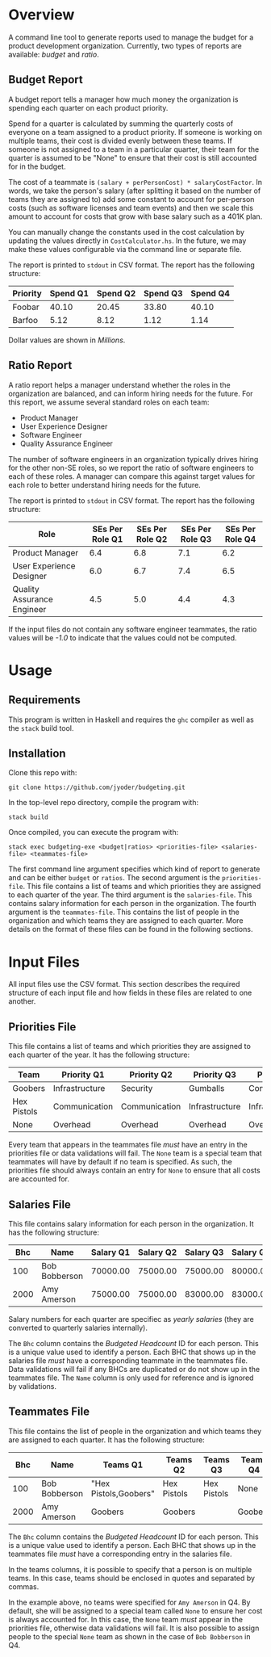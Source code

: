 # Overview

A command line tool to generate reports used to manage the budget for a product development organization. Currently, two types
of reports are available: *budget* and *ratio*.

## Budget Report

A budget report tells a manager how much money the organization is spending each quarter on each product priority.

Spend for a quarter is calculated by summing the quarterly costs of everyone on a team assigned to a product priority. If
someone is working on multiple teams, their cost is divided evenly between these teams. If someone is not assigned to a team
in a particular quarter, their team for the quarter is assumed to be "None" to ensure that their cost is still accounted for
in the budget.

The cost of a teammate is `(salary + perPersonCost) * salaryCostFactor`. In words, we take the person's salary (after
splitting it based on the number of teams they are assigned to) add some constant to account for per-person costs (such as
software licenses and team events) and then we scale this amount to account for costs that grow with base salary such as a
401K plan.

You can manually change the constants used in the cost calculation by updating the values directly in `CostCalculator.hs`. In
the future, we may make these values configurable via the command line or separate file.

The report is printed to `stdout` in CSV format. The report has the following structure:

| Priority | Spend Q1 | Spend Q2 | Spend Q3 | Spend Q4 |
|----------|----------|----------|----------|----------|
| Foobar   | 40.10    | 20.45    | 33.80    | 40.10    |
| Barfoo   | 5.12     | 8.12     | 1.12     | 1.14     |

Dollar values are shown in _Millions_.

## Ratio Report

A ratio report helps a manager understand whether the roles in the organization are balanced, and can inform hiring needs for
the future. For this report, we assume several standard roles on each team:

* Product Manager
* User Experience Designer
* Software Engineer
* Quality Assurance Engineer

The number of software engineers in an organization typically drives hiring for the other non-SE roles, so we report the
ratio of software engineers to each of these roles. A manager can compare this against target values for each role to better
understand hiring needs for the future.

The report is printed to `stdout` in CSV format. The report has the following structure:

| Role                       | SEs Per Role Q1 | SEs Per Role Q2 | SEs Per Role Q3 | SEs Per Role Q4 |
|----------------------------|-----------------|-----------------|-----------------|-----------------|
| Product Manager            | 6.4             | 6.8             | 7.1             | 6.2             |
| User Experience Designer   | 6.0             | 6.7             | 7.4             | 6.5             |
| Quality Assurance Engineer | 4.5             | 5.0             | 4.4             | 4.3             |

If the input files do not contain any software engineer teammates, the ratio values will be _-1.0_ to indicate that the values
could not be computed.

# Usage

## Requirements

This program is written in Haskell and requires the `ghc` compiler as well as the `stack` build tool.

## Installation

Clone this repo with:

```
git clone https://github.com/jyoder/budgeting.git
```

In the top-level repo directory, compile the program with:

```
stack build
```

Once compiled, you can execute the program with:

```
stack exec budgeting-exe <budget|ratios> <priorities-file> <salaries-file> <teammates-file>
```

The first command line argument specifies which kind of report to generate and can be either `budget` or `ratios`. The
second argument is the `priorities-file`. This file contains a list of teams and which priorities they are assigned to each
quarter of the year. The third argument is the `salaries-file`. This contains salary information for each person in the
organization. The fourth argument is the `teammates-file`. This contains the list of people in the organization and which
teams they are assigned to each quarter. More details on the format of these files can be found in the following sections.

# Input Files

All input files use the CSV format. This section describes the required structure of each input file and how fields in these
files are related to one another.

## Priorities File

This file contains a list of teams and which priorities they are assigned to each quarter of the year. It has the following
structure:

| Team        | Priority Q1    | Priority Q2    | Priority Q3    | Priority Q4    |
|-------------|----------------|----------------|----------------|----------------|
| Goobers     | Infrastructure | Security       | Gumballs       | Communication  |
| Hex Pistols | Communication  | Communication  | Infrastructure | Infrastructure |
| None        | Overhead       | Overhead       | Overhead       | Overhead       |

Every team that appears in the teammates file _must_ have an entry in the priorities file or data validations will fail. The
`None` team is a special team that teammates will have by default if no team is specified. As such, the priorities file should
always contain an entry for `None` to ensure that all costs are accounted for.

## Salaries File

This file contains salary information for each person in the organization. It has the following structure:

| Bhc   | Name           | Salary Q1 | Salary Q2  | Salary Q3  | Salary Q4  |
|-------|----------------|-----------|------------|------------|------------|
| 100   | Bob Bobberson  | 70000.00  | 75000.00   | 75000.00   | 80000.00   |
| 2000  | Amy Amerson    | 75000.00  | 75000.00   | 83000.00   | 83000.00   |

Salary numbers for each quarter are specifiec as _yearly salaries_ (they are converted to quarterly salaries internally).

The `Bhc` column contains the _Budgeted Headcount_ ID for each person. This is a unique value used to identify a person. Each
BHC that shows up in the salaries file _must_ have a corresponding teammate in the teammates file. Data validations will fail
if any BHCs are duplicated or do not show up in the teammates file. The `Name` column is only used for reference and is
ignored by validations.

## Teammates File

This file contains the list of people in the organization and which teams they are assigned to each quarter. It has the
following structure:

| Bhc   | Name           | Teams Q1               | Teams Q2           | Teams Q3           | Teams Q4           |
|-------|----------------|------------------------|--------------------|--------------------|--------------------|
| 100   | Bob Bobberson  | "Hex Pistols,Goobers"  | Hex Pistols        | Hex Pistols        | None               |
| 2000  | Amy Amerson    | Goobers                | Goobers            |                    | Goobers            |

The `Bhc` column contains the _Budgeted Headcount_ ID for each person. This is a unique value used to identify a person. Each
BHC that shows up in the teammates file _must_ have a corresponding entry in the salaries file.

In the teams columns, it is possible to specify that a person is on multiple teams. In this case, teams should be enclosed in
quotes and separated by commas.

In the example above, no teams were specified for `Amy Amerson` in Q4. By default, she will be assigned to a special team
called `None` to ensure her cost is always accounted for. In this case, the `None` team _must_ appear in the priorities file,
otherwise data validations will fail. It is also possible to assign people to the special `None` team as shown in the case of
`Bob Bobberson` in Q4. 
